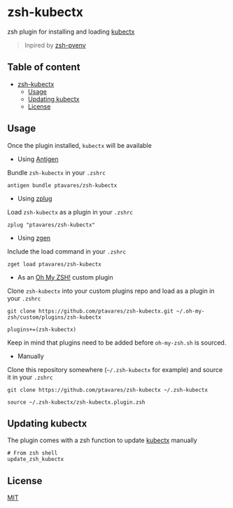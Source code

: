 # zsh-kubectx

zsh plugin for installing and loading [kubectx](https://github.com/ahmetb/kubectx.git)
>Inpired by [zsh-pyenv](https://github.com/mattberther/zsh-pyenv)

## Table of content

- [zsh-kubectx](#zsh-kubectx)
  - [Usage](#usage)
  - [Updating kubectx](#updating-kubectx)
  - [License](#license)

## Usage

Once the plugin installed, `kubectx` will be available

- Using [Antigen](https://github.com/zsh-users/antigen)

Bundle `zsh-kubectx` in your `.zshrc`

```shell
antigen bundle ptavares/zsh-kubectx
```

- Using [zplug](https://github.com/b4b4r07/zplug)

Load `zsh-kubectx` as a plugin in your `.zshrc`

```shell
zplug "ptavares/zsh-kubectx"
```

- Using [zgen](https://github.com/tarjoilija/zgen)

Include the load command in your `.zshrc`

```shell
zget load ptavares/zsh-kubectx
```

- As an [Oh My ZSH!](https://github.com/robbyrussell/oh-my-zsh) custom plugin

Clone `zsh-kubectx` into your custom plugins repo and load as a plugin in your `.zshrc`

```shell
git clone https://github.com/ptavares/zsh-kubectx.git ~/.oh-my-zsh/custom/plugins/zsh-kubectx
```

```shell
plugins+=(zsh-kubectx)
```

Keep in mind that plugins need to be added before `oh-my-zsh.sh` is sourced.

- Manually

Clone this repository somewhere (`~/.zsh-kubectx` for example) and source it in your `.zshrc`

```shell
git clone https://github.com/ptavares/zsh-kubectx ~/.zsh-kubectx
```

```shell
source ~/.zsh-kubectx/zsh-kubectx.plugin.zsh
```

## Updating kubectx

The plugin comes with a zsh function to update [kubectx](https://github.com/ahmetb/kubectx.git) manually

```shell
# From zsh shell
update_zsh_kubectx
```

## License

[MIT](LICENCE)
